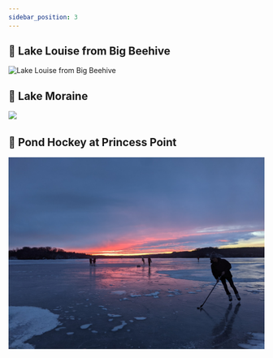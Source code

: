 ```yaml
---
sidebar_position: 3
---
```


## 📌 Lake Louise from Big Beehive

![Lake Louise from Big Beehive](image-2.png)

## 📌 Lake Moraine

![](image-1.png)

## 📌 Pond Hockey at Princess Point

![pond hockey](image.png)
